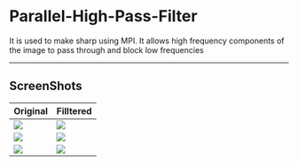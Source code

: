 # Parallel-High-Pass-Filter
It is used to make sharp using MPI. It allows high frequency components of the image to pass through and block low frequencies

----
## ScreenShots

| Original  | Filltered  |
| ------------- | ------------- |
| ![](https://raw.githubusercontent.com/Abdelrahman-Yasser-1/Parallel-High-Pass-Filter/main/Data/Input/e1.png)   | ![](https://raw.githubusercontent.com/Abdelrahman-Yasser-1/Parallel-High-Pass-Filter/main/Data/OutPut/outputRes-e1.png)   |
| ![](https://raw.githubusercontent.com/Abdelrahman-Yasser-1/Parallel-High-Pass-Filter/main/Data/Input/test.png)   | ![](https://raw.githubusercontent.com/Abdelrahman-Yasser-1/Parallel-High-Pass-Filter/main/Data/OutPut/outputRes-test.png)   |
|  ![](https://raw.githubusercontent.com/Abdelrahman-Yasser-1/Parallel-High-Pass-Filter/main/Data/Input/5N.png)  |  ![](https://raw.githubusercontent.com/Abdelrahman-Yasser-1/Parallel-High-Pass-Filter/main/Data/OutPut/outputRes-5N.png)   |
